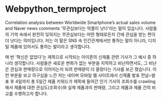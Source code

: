 # Webpython_termproject
Correlation analysis between Worldwide Smartphone’s actual sales volume and Naver news comments
'무관심보다는 악플이 낫다'라는 말이 있습니다. 사람들의 기억 속에서 완전히 잊혀지는 무관심보다는 어떤 형태로든지 간에 관심을 받는 편이 더 낫다는 의미입니다. 저는 이 말은 SNS 속 인간관계에서만 통하는 말이 아니라, 디지털 제품에 있어서도 통하는 말이라고 생각합니다.

매 번 '혁신은 없었다'는 제목으로 시작되는 아이폰의 신제품 관련 기사가 그 예시 중 하나라 생각합니다. 사람들은 새로운 변화가 없는 부분을 지적하고 비난하면서도, 그 비난은 관심과 판매량으로 이어지는지 되려 판매량이 더 올랐다는 기사를 보곤 했습니다. 이런 부분을 보고 의구심을 느낀 저는 네이버 모바일 웹 사이트에서 신제품 발표 전날~발표 후 4일까지 총 5일간 제품 키워드가 제목에 들어간 인기 기사의 조회수를 crawling해서 제품에 대한 관심도(조회수)와 실제 제품과의 판매량, 그리고 제품과 제품 간의 비교를 수행하고자 합니다.
